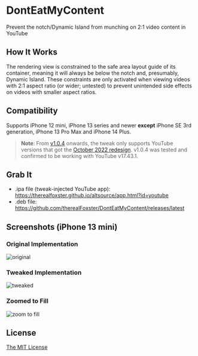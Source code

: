 # DontEatMyContent
Prevent the notch/Dynamic Island from munching on 2:1 video content in YouTube

## How It Works
The rendering view is constrained to the safe area layout guide of its container, meaning it will always be below the notch and, presumably, Dynamic Island. These constraints are only activated when viewing videos with 2:1 aspect ratio (or wider; untested) to prevent unintended side effects on videos with smaller aspect ratios. 

## Compatibility
Supports iPhone 12 mini, iPhone 13 series and newer **except** iPhone SE 3rd generation, iPhone 13 Pro Max and iPhone 14 Plus.

> **Note**: From [v1.0.4](https://github.com/therealFoxster/DontEatMyContent/releases/tag/v1.0.4) onwards, the tweak only supports YouTube versions that got the [October 2022 redesign](https://blog.youtube/news-and-events/an-updated-look-and-feel-for-youtube/). v1.0.4 was tested and confirmed to be working with YouTube v17.43.1.

## Grab It
- .ipa file (tweak-injected YouTube app): https://therealfoxster.github.io/altsource/app.html?id=youtube
- .deb file: https://github.com/therealFoxster/DontEatMyContent/releases/latest

## Screenshots (iPhone 13 mini)

### Original Implementation
![original](../assets/readme/original.PNG)

### Tweaked Implementation
![tweaked](../assets/readme/tweaked.PNG)

### Zoomed to Fill
![zoom to fill](../assets/readme/zoomed_to_fill.PNG)

## License
[The MIT License](LICENSE.md)
